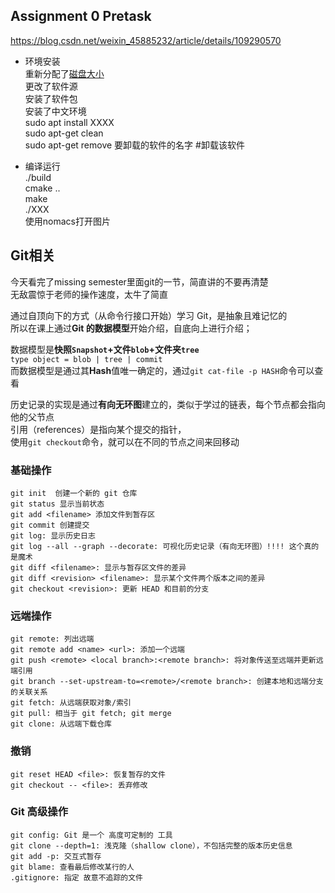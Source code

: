 ## Assignment 0 Pretask
https://blog.csdn.net/weixin_45885232/article/details/109290570</br>
- 环境安装</br>
重新分配了[磁盘大小](https://blog.csdn.net/qq_43515862/article/details/120705823)</br>
  更改了软件源</br>
  安装了软件包</br>
  安装了中文环境</br>
  sudo apt install XXXX</br>
  sudo apt-get clean</br>
  sudo apt-get remove 要卸载的软件的名字  #卸载该软件</br>
  
- 编译运行</br>
./build</br>
cmake ..</br>
make</br>
./XXX</br>
使用nomacs打开图片</br>

## Git相关
今天看完了missing semester里面git的一节，简直讲的不要再清楚</br>
无敌震惊于老师的操作速度，太牛了简直</br>

通过自顶向下的方式（从命令行接口开始）学习 Git，是抽象且难记忆的</br>
所以在课上通过**Git 的数据模型**开始介绍，自底向上进行介绍；</br>

数据模型是**快照`Snapshot`+文件`blob`+文件夹`tree`**</br>
`type object = blob | tree | commit`</br>
而数据模型是通过其**Hash**值唯一确定的，通过`git cat-file -p HASH`命令可以查看</br>

历史记录的实现是通过**有向无环图**建立的，类似于学过的链表，每个节点都会指向他的父节点</br>
引用（references）是指向某个提交的指针，</br>
使用`git checkout`命令，就可以在不同的节点之间来回移动</br>

### 基础操作</br>
```
git init  创建一个新的 git 仓库
git status 显示当前状态
git add <filename> 添加文件到暂存区
git commit 创建提交
git log: 显示历史日志
git log --all --graph --decorate: 可视化历史记录（有向无环图）!!!! 这个真的是魔术
git diff <filename>: 显示与暂存区文件的差异
git diff <revision> <filename>: 显示某个文件两个版本之间的差异
git checkout <revision>: 更新 HEAD 和目前的分支
```
### 远端操作</br>
```
git remote: 列出远端
git remote add <name> <url>: 添加一个远端
git push <remote> <local branch>:<remote branch>: 将对象传送至远端并更新远端引用
git branch --set-upstream-to=<remote>/<remote branch>: 创建本地和远端分支的关联关系
git fetch: 从远端获取对象/索引
git pull: 相当于 git fetch; git merge
git clone: 从远端下载仓库
```
### 撤销</br>
```
git reset HEAD <file>: 恢复暂存的文件
git checkout -- <file>: 丢弃修改
```
### Git 高级操作</br>
```
git config: Git 是一个 高度可定制的 工具
git clone --depth=1: 浅克隆（shallow clone），不包括完整的版本历史信息
git add -p: 交互式暂存
git blame: 查看最后修改某行的人
.gitignore: 指定 故意不追踪的文件
```




